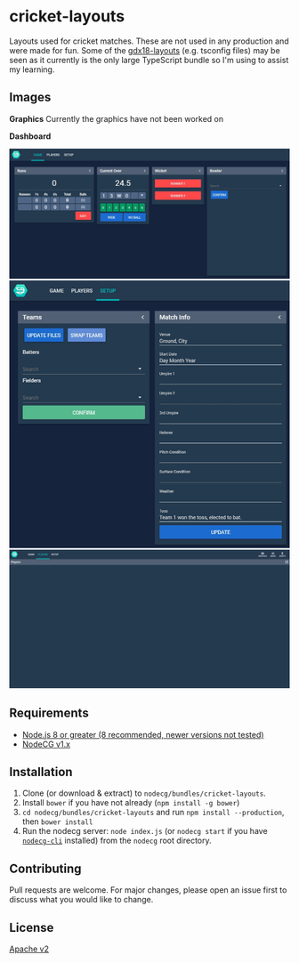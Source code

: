 # cricket-layouts

Layouts used for cricket matches. These are not used in any production and were made for fun. Some of the [gdx18-layouts](https://github.com/gamesdonequick/gdqx18-layouts) (e.g. tsconfig files) may be seen as it currently is the only large TypeScript bundle so I'm using to assist my learning.

## Images
**Graphics**
Currently the graphics have not been worked on

**Dashboard**

![Game](https://raw.githubusercontent.com/Clubwho/cricket-layouts/master/img/dashboard/game.jpg)
![Setup](https://raw.githubusercontent.com/Clubwho/cricket-layouts/master/img/dashboard/setup.jpg)
![Players](https://raw.githubusercontent.com/Clubwho/cricket-layouts/master/img/dashboard/players.jpg)

## Requirements
- [Node.js 8 or greater (8 recommended, newer versions not tested)](https://nodejs.org/)
- [NodeCG v1.x](https://github.com/nodecg/nodecg/releases)

## Installation
1. Clone (or download & extract) to `nodecg/bundles/cricket-layouts`.
2. Install `bower` if you have not already (`npm install -g bower`)
3. `cd nodecg/bundles/cricket-layouts` and run `npm install --production`, then `bower install`
4. Run the nodecg server: `node index.js` (or `nodecg start` if you have [`nodecg-cli`](https://github.com/nodecg/nodecg-cli) installed) from the `nodecg` root directory.

## Contributing
Pull requests are welcome. For major changes, please open an issue first to discuss what you would like to change.

## License
[Apache v2](https://choosealicense.com/licenses/apache-2.0/)
